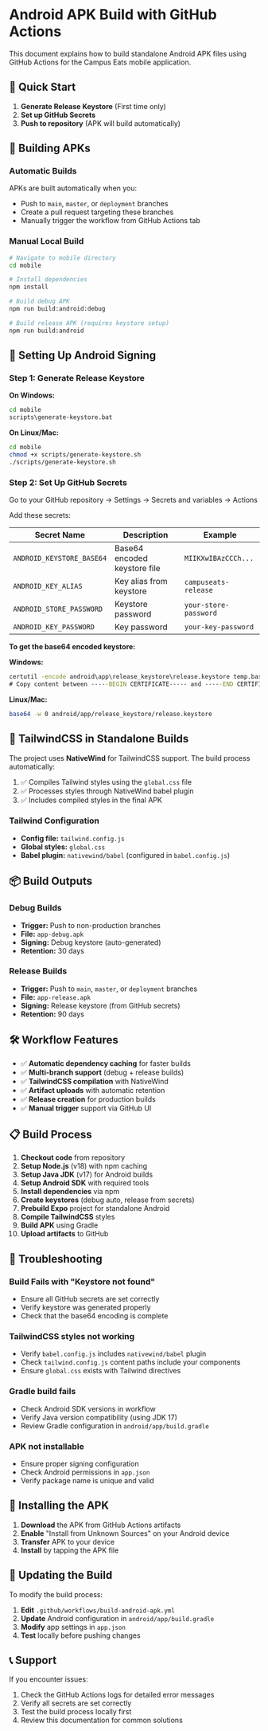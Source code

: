 # Android APK Build with GitHub Actions

This document explains how to build standalone Android APK files using GitHub Actions for the Campus Eats mobile application.

## 🚀 Quick Start

1. **Generate Release Keystore** (First time only)
2. **Set up GitHub Secrets**
3. **Push to repository** (APK will build automatically)

## 📱 Building APKs

### Automatic Builds
APKs are built automatically when you:
- Push to `main`, `master`, or `deployment` branches
- Create a pull request targeting these branches
- Manually trigger the workflow from GitHub Actions tab

### Manual Local Build
```bash
# Navigate to mobile directory
cd mobile

# Install dependencies
npm install

# Build debug APK
npm run build:android:debug

# Build release APK (requires keystore setup)
npm run build:android
```

## 🔐 Setting Up Android Signing

### Step 1: Generate Release Keystore

**On Windows:**
```cmd
cd mobile
scripts\generate-keystore.bat
```

**On Linux/Mac:**
```bash
cd mobile
chmod +x scripts/generate-keystore.sh
./scripts/generate-keystore.sh
```

### Step 2: Set Up GitHub Secrets

Go to your GitHub repository → Settings → Secrets and variables → Actions

Add these secrets:

| Secret Name | Description | Example |
|-------------|-------------|---------|
| `ANDROID_KEYSTORE_BASE64` | Base64 encoded keystore file | `MIIKXwIBAzCCCh...` |
| `ANDROID_KEY_ALIAS` | Key alias from keystore | `campuseats-release` |
| `ANDROID_STORE_PASSWORD` | Keystore password | `your-store-password` |
| `ANDROID_KEY_PASSWORD` | Key password | `your-key-password` |

**To get the base64 encoded keystore:**

**Windows:**
```cmd
certutil -encode android\app\release_keystore\release.keystore temp.base64
# Copy content between -----BEGIN CERTIFICATE----- and -----END CERTIFICATE-----
```

**Linux/Mac:**
```bash
base64 -w 0 android/app/release_keystore/release.keystore
```

## 🎨 TailwindCSS in Standalone Builds

The project uses **NativeWind** for TailwindCSS support. The build process automatically:

1. ✅ Compiles Tailwind styles using the `global.css` file
2. ✅ Processes styles through NativeWind babel plugin
3. ✅ Includes compiled styles in the final APK

### Tailwind Configuration
- **Config file:** `tailwind.config.js`
- **Global styles:** `global.css`
- **Babel plugin:** `nativewind/babel` (configured in `babel.config.js`)

## 📦 Build Outputs

### Debug Builds
- **Trigger:** Push to non-production branches
- **File:** `app-debug.apk`
- **Signing:** Debug keystore (auto-generated)
- **Retention:** 30 days

### Release Builds
- **Trigger:** Push to `main`, `master`, or `deployment` branches
- **File:** `app-release.apk`
- **Signing:** Release keystore (from GitHub secrets)
- **Retention:** 90 days

## 🛠️ Workflow Features

- ✅ **Automatic dependency caching** for faster builds
- ✅ **Multi-branch support** (debug + release builds)
- ✅ **TailwindCSS compilation** with NativeWind
- ✅ **Artifact uploads** with automatic retention
- ✅ **Release creation** for production builds
- ✅ **Manual trigger** support via GitHub UI

## 📋 Build Process

1. **Checkout code** from repository
2. **Setup Node.js** (v18) with npm caching
3. **Setup Java JDK** (v17) for Android builds
4. **Setup Android SDK** with required tools
5. **Install dependencies** via npm
6. **Create keystores** (debug auto, release from secrets)
7. **Prebuild Expo** project for standalone Android
8. **Compile TailwindCSS** styles
9. **Build APK** using Gradle
10. **Upload artifacts** to GitHub

## 🔧 Troubleshooting

### Build Fails with "Keystore not found"
- Ensure all GitHub secrets are set correctly
- Verify keystore was generated properly
- Check that the base64 encoding is complete

### TailwindCSS styles not working
- Verify `babel.config.js` includes `nativewind/babel` plugin
- Check `tailwind.config.js` content paths include your components
- Ensure `global.css` exists with Tailwind directives

### Gradle build fails
- Check Android SDK versions in workflow
- Verify Java version compatibility (using JDK 17)
- Review Gradle configuration in `android/app/build.gradle`

### APK not installable
- Ensure proper signing configuration
- Check Android permissions in `app.json`
- Verify package name is unique and valid

## 📱 Installing the APK

1. **Download** the APK from GitHub Actions artifacts
2. **Enable** "Install from Unknown Sources" on your Android device
3. **Transfer** APK to your device
4. **Install** by tapping the APK file

## 🔄 Updating the Build

To modify the build process:

1. **Edit** `.github/workflows/build-android-apk.yml`
2. **Update** Android configuration in `android/app/build.gradle`
3. **Modify** app settings in `app.json`
4. **Test** locally before pushing changes

## 📞 Support

If you encounter issues:
1. Check the GitHub Actions logs for detailed error messages
2. Verify all secrets are set correctly
3. Test the build process locally first
4. Review this documentation for common solutions
